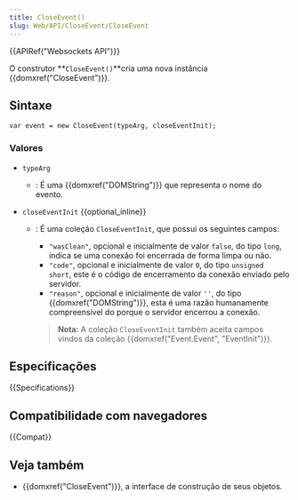 ```yaml
---
title: CloseEvent()
slug: Web/API/CloseEvent/CloseEvent
---
```


{{APIRef("Websockets API")}}

O construtor **`CloseEvent()`**cria uma nova instância {{domxref("CloseEvent")}}.

## Sintaxe

```
var event = new CloseEvent(typeArg, closeEventInit);
```

### Valores

- `typeArg`
  - : É uma {{domxref("DOMString")}} que representa o nome do evento.
- `closeEventInit` {{optional_inline}}

  - : É uma coleção `CloseEventInit`, que possui os seguintes campos:

    - `"wasClean"`, opcional e inicialmente de valor `false`, do tipo `long`, indica se uma conexão foi encerrada de forma limpa ou não.
    - `"code"`, opcional e inicialmente de valor `0`, do tipo `unsigned short`, este é o código de encerramento da conexão enviado pelo servidor.
    - `"reason"`, opcional e inicialmente de valor `''`, do tipo {{domxref("DOMString")}}, esta é uma razão humanamente compreensível do porque o servidor encerrou a conexão.

    > **Nota:** A coleção `CloseEventInit` também aceita campos vindos da coleção {{domxref("Event.Event", "EventInit")}}.

## Especificações

{{Specifications}}

## Compatibilidade com navegadores

{{Compat}}

## Veja também

- {{domxref("CloseEvent")}}, a interface de construção de seus objetos.
